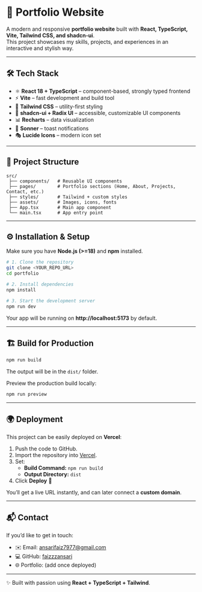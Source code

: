 # 🚀 Portfolio Website

A modern and responsive **portfolio website** built with **React, TypeScript, Vite, Tailwind CSS, and shadcn-ui**.  
This project showcases my skills, projects, and experiences in an interactive and stylish way.

---

## 🛠️ Tech Stack

- ⚛️ **React 18 + TypeScript** – component-based, strongly typed frontend  
- ⚡ **Vite** – fast development and build tool  
- 🎨 **Tailwind CSS** – utility-first styling  
- 🧩 **shadcn-ui + Radix UI** – accessible, customizable UI components  
- 📊 **Recharts** – data visualization  
- 🔔 **Sonner** – toast notifications  
- 🎭 **Lucide Icons** – modern icon set  

---

## 📂 Project Structure

```
src/
 ├── components/   # Reusable UI components
 ├── pages/        # Portfolio sections (Home, About, Projects, Contact, etc.)
 ├── styles/       # Tailwind + custom styles
 ├── assets/       # Images, icons, fonts
 ├── App.tsx       # Main app component
 └── main.tsx      # App entry point
```

---

## ⚙️ Installation & Setup

Make sure you have **Node.js (>=18)** and **npm** installed.

```sh
# 1. Clone the repository
git clone <YOUR_REPO_URL>
cd portfolio

# 2. Install dependencies
npm install

# 3. Start the development server
npm run dev
```

Your app will be running on **http://localhost:5173** by default.

---

## 🏗️ Build for Production

```sh
npm run build
```

The output will be in the `dist/` folder.

Preview the production build locally:

```sh
npm run preview
```

---

## 🌍 Deployment

This project can be easily deployed on **Vercel**:

1. Push the code to GitHub.  
2. Import the repository into [Vercel](https://vercel.com).  
3. Set:
   - **Build Command:** `npm run build`  
   - **Output Directory:** `dist`  
4. Click **Deploy** 🚀  

You’ll get a live URL instantly, and can later connect a **custom domain**.

---

## 📬 Contact

If you’d like to get in touch:

- ✉️ Email: ansarifaiz7977@gmail.com  
- 💻 GitHub: [faizzzansari](https://github.com/faizzzansari)  
- 🌐 Portfolio: (add once deployed)  

---

✨ Built with passion using **React + TypeScript + Tailwind**.
